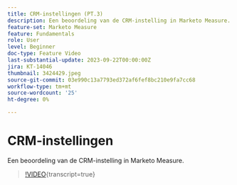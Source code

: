 ```yaml
---
title: CRM-instellingen (PT.3)
description: Een beoordeling van de CRM-instelling in Marketo Measure.
feature-set: Marketo Measure
feature: Fundamentals
role: User
level: Beginner
doc-type: Feature Video
last-substantial-update: 2023-09-22T00:00:00Z
jira: KT-14046
thumbnail: 3424429.jpeg
source-git-commit: 03e990c13a7793ed372af6fef8bc210e9fa7cc68
workflow-type: tm+mt
source-wordcount: '25'
ht-degree: 0%

---
```



# CRM-instellingen

Een beoordeling van de CRM-instelling in Marketo Measure.

>[!VIDEO](https://video.tv.adobe.com/v/3424429/?learn=on){transcript=true}
